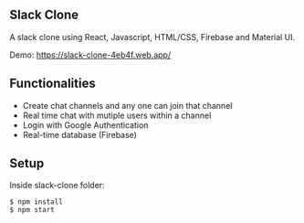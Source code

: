 ## Slack Clone
A slack clone using React, Javascript, HTML/CSS, Firebase and Material UI.

Demo: https://slack-clone-4eb4f.web.app/
	
## Functionalities
* Create chat channels and any one can join that channel
* Real time chat with mutiple users within a channel
* Login with Google Authentication
* Real-time database (Firebase)
	
## Setup
Inside slack-clone folder:

```
$ npm install
$ npm start
```
